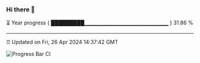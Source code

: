 ### Hi there 👋

⏳ Year progress { █████████▁▁▁▁▁▁▁▁▁▁▁▁▁▁▁▁▁▁▁▁▁ } 31.86 %

---

⏰ Updated on Fri, 26 Apr 2024 14:37:42 GMT

![Progress Bar CI](https://github.com/IshwaranRudhara/GIT-ACTION/workflows/Progress%20Bar%20CI/badge.svg)
